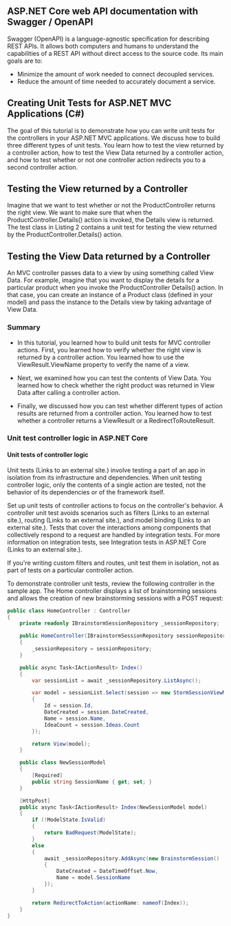 ## ASP.NET Core web API documentation with Swagger / OpenAPI
Swagger (OpenAPI) is a language-agnostic specification for describing REST APIs. It allows both computers and humans to understand the capabilities of a REST API without direct access to the source code. Its main goals are to:

- Minimize the amount of work needed to connect decoupled services.
- Reduce the amount of time needed to accurately document a service.
 

## Creating Unit Tests for ASP.NET MVC Applications (C#)
The goal of this tutorial is to demonstrate how you can write unit tests for the controllers in your ASP.NET MVC applications. We discuss how to build three different types of unit tests. You learn how to test the view returned by a controller action, how to test the View Data returned by a controller action, and how to test whether or not one controller action redirects you to a second controller action.

 

## Testing the View returned by a Controller
Imagine that we want to test whether or not the ProductController returns the right view. We want to make sure that when the ProductController.Details() action is invoked, the Details view is returned. The test class in Listing 2 contains a unit test for testing the view returned by the ProductController.Details() action.

 

## Testing the View Data returned by a Controller
An MVC controller passes data to a view by using something called View Data. For example, imagine that you want to display the details for a particular product when you invoke the ProductController Details() action. In that case, you can create an instance of a Product class (defined in your model) and pass the instance to the Details view by taking advantage of View Data.

 

### Summary
- In this tutorial, you learned how to build unit tests for MVC controller actions. First, you learned how to verify whether the right view is returned by a controller action. You learned how to use the ViewResult.ViewName property to verify the name of a view.

- Next, we examined how you can test the contents of View Data. You learned how to check whether the right product was returned in View Data after calling a controller action.

- Finally, we discussed how you can test whether different types of action results are returned from a controller action. You learned how to test whether a controller returns a ViewResult or a RedirectToRouteResult.

 

### Unit test controller logic in ASP.NET Core
#### Unit tests of controller logic
Unit tests (Links to an external site.) involve testing a part of an app in isolation from its infrastructure and dependencies. When unit testing controller logic, only the contents of a single action are tested, not the behavior of its dependencies or of the framework itself.

Set up unit tests of controller actions to focus on the controller's behavior. A controller unit test avoids scenarios such as filters (Links to an external site.), routing (Links to an external site.), and model binding (Links to an external site.). Tests that cover the interactions among components that collectively respond to a request are handled by integration tests. For more information on integration tests, see Integration tests in ASP.NET Core (Links to an external site.).

If you're writing custom filters and routes, unit test them in isolation, not as part of tests on a particular controller action.

To demonstrate controller unit tests, review the following controller in the sample app. The Home controller displays a list of brainstorming sessions and allows the creation of new brainstorming sessions with a POST request:
```C#
public class HomeController : Controller
{
    private readonly IBrainstormSessionRepository _sessionRepository;

    public HomeController(IBrainstormSessionRepository sessionRepository)
    {
        _sessionRepository = sessionRepository;
    }

    public async Task<IActionResult> Index()
    {
        var sessionList = await _sessionRepository.ListAsync();

        var model = sessionList.Select(session => new StormSessionViewModel()
        {
            Id = session.Id,
            DateCreated = session.DateCreated,
            Name = session.Name,
            IdeaCount = session.Ideas.Count
        });

        return View(model);
    }

    public class NewSessionModel
    {
        [Required]
        public string SessionName { get; set; }
    }

    [HttpPost]
    public async Task<IActionResult> Index(NewSessionModel model)
    {
        if (!ModelState.IsValid)
        {
            return BadRequest(ModelState);
        }
        else
        {
            await _sessionRepository.AddAsync(new BrainstormSession()
            {
                DateCreated = DateTimeOffset.Now,
                Name = model.SessionName
            });
        }

        return RedirectToAction(actionName: nameof(Index));
    }
}
```